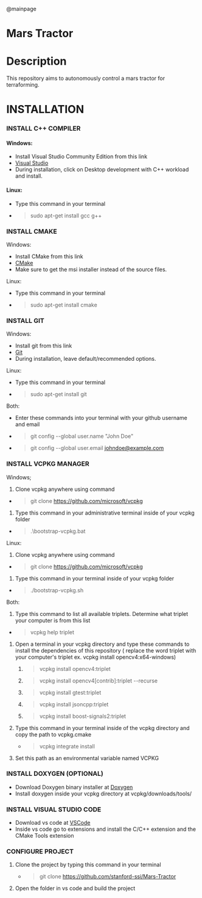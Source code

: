 @mainpage
# Mars Tractor

# Description
This repository aims to autonomously control a mars tractor for terraforming.

# INSTALLATION

### INSTALL C++ COMPILER
#### Windows:
- Install Visual Studio Community Edition from this link
- [Visual Studio](https://visualstudio.microsoft.com/)
- During installation, click on Desktop development with C++ workload and install.

#### Linux:
 - Type this command in your terminal
 - > sudo apt-get install gcc g++

### INSTALL CMAKE
Windows:
- Install CMake from this link
- [CMake](https://cmake.org/download/)
- Make sure to get the msi installer instead of the source files.

Linux:
- Type this command in your terminal
- > sudo apt-get install cmake

### INSTALL GIT
Windows:
- Install git from this link
- [Git](https://git-scm.com/downloads)
- During installation, leave default/recommended options.

Linux:
- Type this command in your terminal
- > sudo apt-get install git

Both:
- Enter these commands into your terminal with your github username and email
- > git config --global user.name "John Doe"
- > git config --global user.email johndoe@example.com

### INSTALL VCPKG MANAGER
Windows;
1. Clone vcpkg anywhere using command
- > git clone https://github.com/microsoft/vcpkg
1. Type this command in your administrative terminal inside of your vcpkg folder
- > .\bootstrap-vcpkg.bat

Linux:
1. Clone vcpkg anywhere using command
- > git clone https://github.com/microsoft/vcpkg
1. Type this command in your terminal inside of your vcpkg folder
- > ./bootstrap-vcpkg.sh

Both:
1. Type this command to list all available triplets. Determine what triplet your computer is from this list
- > vcpkg help triplet
1. Open a terminal in your vcpkg directory and type these commands to install the dependencies of this repository ( replace the word triplet with your computer's triplet ex. vcpkg install opencv4:x64-windows)
    1. > vcpkg install opencv4:triplet
    1. > vcpkg install opencv4[contrib]:triplet --recurse
    1. > vcpkg install gtest:triplet
    1. > vcpkg install jsoncpp:triplet
    1. > vcpkg install boost-signals2:triplet

1. Type this command in your terminal inside of the vcpkg directory and copy the path to vcpkg.cmake
    - > vcpkg integrate install
1. Set this path as an environmental variable named VCPKG

### INSTALL DOXYGEN (OPTIONAL)
- Download Doxygen binary installer at [Doxygen](https://www.doxygen.nl/download.html)
- Install doxygen inside your vcpkg directory at vcpkg/downloads/tools/

### INSTALL VISUAL STUDIO CODE
- Download vs code at [VSCode](https://code.visualstudio.com/)
- Inside vs code go to extensions and install the C/C++ extension and the CMake Tools extension

### CONFIGURE PROJECT
1. Clone the project by typing this command in your terminal
    - > git clone https://github.com/stanford-ssi/Mars-Tractor
1. Open the folder in vs code and build the project
